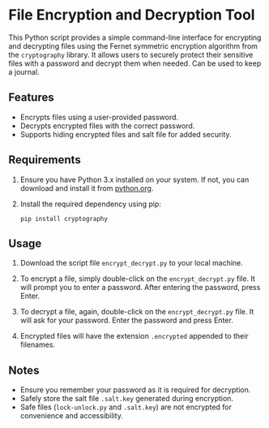 # File Encryption and Decryption Tool

This Python script provides a simple command-line interface for encrypting and decrypting files using the Fernet symmetric encryption algorithm from the `cryptography` library. It allows users to securely protect their sensitive files with a password and decrypt them when needed.
Can be used to keep a journal.

## Features

- Encrypts files using a user-provided password.
- Decrypts encrypted files with the correct password.
- Supports hiding encrypted files and salt file for added security.

## Requirements

1. Ensure you have Python 3.x installed on your system. If not, you can download and install it from [python.org](https://www.python.org/downloads/).

2. Install the required dependency using pip:

    ```
    pip install cryptography
    ```




## Usage

1. Download the script file `encrypt_decrypt.py` to your local machine.

2. To encrypt a file, simply double-click on the `encrypt_decrypt.py` file. It will prompt you to enter a password. After entering the password, press Enter.

3. To decrypt a file, again, double-click on the `encrypt_decrypt.py` file. It will ask for your password. Enter the password and press Enter.

4. Encrypted files will have the extension `.encrypted` appended to their filenames.

## Notes

- Ensure you remember your password as it is required for decryption.
- Safely store the salt file `.salt.key` generated during encryption.
- Safe files (`lock-unlock.py` and `.salt.key`) are not encrypted for convenience and accessibility.

